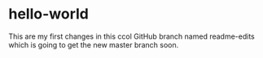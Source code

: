 # hello-world
This are my first changes in this ccol GitHub branch named readme-edits which is going to get the new master branch soon.
